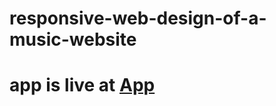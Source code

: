 # responsive-web-design-of-a-music-website

# app is live at [App](https://headphone-app.netlify.com/)
